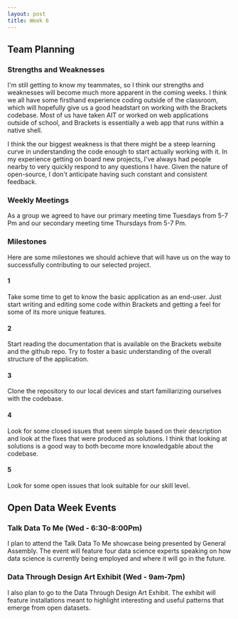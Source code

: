 ```yaml
---
layout: post
title: Week 6
---
```


## Team Planning

### Strengths and Weaknesses

I'm still getting to know my teammates, so I think our strengths and weaknesses will become much more apparent in the coming weeks. I think we all have some firsthand experience coding outside of the classroom, which will hopefully give us a good headstart on working with the Brackets codebase. Most of us have taken AIT or worked on web applications outside of school, and Brackets is essentially a web app that runs within a native shell.

I think the our biggest weakness is that there might be a steep learning curve in understanding the code enough to start actually working with it. In my experience getting on board new projects, I've always had people nearby to very quickly respond to any questions I have. Given the nature of open-source, I don't anticipate having such constant and consistent feedback.

### Weekly Meetings

As a group we agreed to have our primary meeting time Tuesdays from 5-7 Pm and our secondary meeting time Thursdays from 5-7 Pm.

### Milestones

Here are some milestones we should achieve that will have us on the way to successfully contributing to our selected project.

#### 1

Take some time to get to know the basic application as an end-user. Just start writing and editing some code within Brackets and getting a feel for some of its more unique features.

#### 2

Start reading the documentation that is available on the Brackets website and the github repo. Try to foster a basic understanding of the overall structure of the application.

#### 3

Clone the repository to our local devices and start familiarizing ourselves with the codebase.

#### 4

Look for some closed issues that seem simple based on their description and look at the fixes that were produced as solutions. I think that looking at solutions is a good way to both become more knowledgable about the codebase.

#### 5

Look for some open issues that look suitable for our skill level.

## Open Data Week Events

### Talk Data To Me (Wed - 6:30-8:00Pm)

I plan to attend the Talk Data To Me showcase being presented by General Assembly. The event will feature four data science experts speaking on how data science is currently being employed and where it will go in the future.

### Data Through Design Art Exhibit (Wed - 9am-7pm)

I also plan to go to the Data Through Design Art Exhibit. The exhibit will feature installations meant to highlight interesting and useful patterns that emerge from open datasets.

